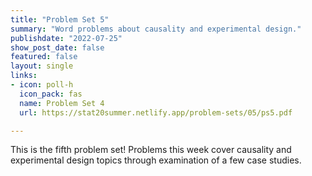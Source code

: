 ```yaml
---
title: "Problem Set 5"
summary: "Word problems about causality and experimental design."
publishdate: "2022-07-25"
show_post_date: false
featured: false
layout: single
links:
- icon: poll-h
  icon_pack: fas
  name: Problem Set 4
  url: https://stat20summer.netlify.app/problem-sets/05/ps5.pdf

---
```


This is the fifth problem set! Problems this week cover causality and experimental design topics through examination of a few case studies.




